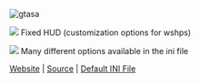 ![gtasa](http://thirteenag.github.io/screens/gtasa/main2.jpg)

![](https://habrastorage.org/webt/ow/yy/mg/owyymgpibfqzfbwyf_iqoiqrede.png) Fixed HUD (customization options for wshps)

![](https://habrastorage.org/webt/d_/eg/ym/d_egymd6w_tem2erocab-e9ikna.png) Many different options available in the ini file

[Website](http://thirteenag.github.io/wfp#gtasa) | [Source](https://github.com/ThirteenAG/WidescreenFixesPack/blob/master/source/GTASA.WidescreenFix/dllmain.cpp) | [Default INI File](https://github.com/ThirteenAG/WidescreenFixesPack/blob/master/data/GTASA.WidescreenFix/scripts/GTASA.WidescreenFix.ini)
